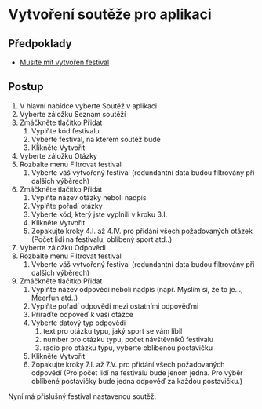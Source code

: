 # Vytvoření soutěže pro aplikaci

## Předpoklady

* [Musíte mít vytvořen festival](/vytvoreni-festivalu.md "Přejít na vytvoření festivalu")

## Postup

1. V hlavní nabídce vyberte Soutěž v aplikaci
2. Vyberte záložku Seznam soutěží
3. Zmáčkněte tlačítko Přidat
   1. Vyplňte kód festivalu
   2. Vyberte festival, na kterém soutěž bude
   3. Klikněte Vytvořit
4. Vyberte záložku Otázky
5. Rozbalte menu Filtrovat festival
   1. Vyberte váš vytvořený festival \(redundantní data budou filtrovány při dalších výběrech\)
6. Zmáčkněte tlačítko Přidat
   1. Vyplňte název otázky neboli nadpis
   2. Vyplňte pořadí otázky
   3. Vyberte kód, který jste vyplnili v kroku 3.I.
   4. Klikněte Vytvořit
   5. Zopakujte kroky 4.I. až 4.IV. pro přidání všech požadovaných otázek \(Počet lidí na festivalu, oblíbený sport atd..\)
7. Vyberte záložku Odpovědi
8. Rozbalte menu Filtrovat festival
   1. Vyberte váš vytvořený festival \(redundantní data budou filtrovány při dalších výběrech\)
9. Zmáčkněte tlačítko Přidat
   1. Vyplňte název odpovědi neboli nadpis \(např. Myslím si, že to je..., Meerfun atd..\)
   2. Vyplňte pořadí odpovědi mezi ostatními odpověďmi
   3. Přiřaďte odpověď k vaší otázce
   4. Vyberte datový typ odpovědi 
      1. text pro otázku typu, jaký sport se vám líbil
      2. number pro otázku typu, počet návštěvníků festivalu
      3. radio pro otázku typu, vyberte oblíbenou postavičku
   5. Klikněte Vytvořit
   6. Zopakujte kroky 7.I. až 7.V. pro přidání všech požadovaných odpovědí \(Pro počet lidí na festivalu bude jenom jedna. Pro výběr oblíbené postavičky bude jedna odpověď za každou postavičku.\)

Nyní má příslušný festival nastavenou soutěž.


